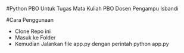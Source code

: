 #Python PBO Untuk Tugas Mata Kuliah PBO
Dosen Pengampu Isbandi


#Cara Penggunaan
- Clone Repo ini
- Masuk ke Folder
- Kemudian Jalankan file app.py dengan perintah python app.py
